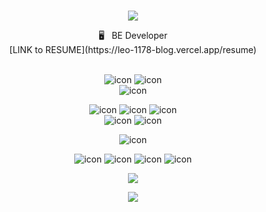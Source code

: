 <br>
<p align="center">
<img src="https://capsule-render.vercel.app/api?&type=waving&color=6182df&height=180&section=header&text=Leo's%20Hub&fontSize=50&animation=fadeIn&fontAlignY=45" />
  </p>
  

<div align='center'> 🖥&nbsp&nbsp&nbspBE Developer</div>

<div markdown="1" align="center">
  [LINK to RESUME](https://leo-1178-blog.vercel.app/resume)
</div>

<br>
<p align="center">
<img alt= "icon" src="https://img.shields.io/badge/TypeScript-007ACC?style=for-the-badge&logo=typescript&logoColor=white">
<img alt= "icon" src="https://img.shields.io/badge/JavaScript-323330?style=for-the-badge&logo=javascript&logoColor=F7DF1E">
<br>
<img alt= "icon" src ="https://img.shields.io/badge/Python-FFD43B?style=for-the-badge&logo=python&logoColor=blue">
  </p>
<p align="center">
<img alt= "icon" src="https://img.shields.io/badge/MySQL-005C84?style=for-the-badge&logo=mysql&logoColor=white">
<img alt= "icon" src="https://img.shields.io/badge/PostgreSQL-316192?style=for-the-badge&logo=postgresql&logoColor=white">
<img alt= "icon" src ="https://img.shields.io/badge/redis-%23DD0031.svg?&style=for-the-badge&logo=redis&logoColor=white">
<br>
<img alt= "icon" src ="https://img.shields.io/badge/typeorm-FE0803?style=for-the-badge&logo=typeorm&logoColor=white">
  <img alt= "icon" src ="https://img.shields.io/badge/Prisma-3982CE?style=for-the-badge&logo=Prisma&logoColor=white">
  </p> 
  
<p align="center">
<img alt= "icon" src ="https://img.shields.io/badge/nestjs-E0234E?style=for-the-badge&logo=nestjs&logoColor=white">
  </p>

<p align="center">
<img alt= "icon" src ="https://img.shields.io/badge/Docker-2CA5E0?style=for-the-badge&logo=docker&logoColor=white">
<img alt= "icon" src ="https://img.shields.io/badge/Kubernetes-3069DE?style=for-the-badge&logo=kubernetes&logoColor=white">
<img alt= "icon" src="https://img.shields.io/badge/Argo%20CD-1e0b3e?style=for-the-badge&logo=argo&logoColor=#d16044">
<img alt= "icon" src="https://img.shields.io/badge/Amazon_AWS-FF9900?style=for-the-badge&logo=amazonaws&logoColor=white">
  </p>

<p align="center"><img src="https://github-readme-stats.vercel.app/api?username=leokim1178&count_private=true&show_icons=true&theme=algolia">

</p>
<p align="center">
<a href="https://hits.seeyoufarm.com"><img src="https://hits.seeyoufarm.com/api/count/incr/badge.svg?url=https%3A%2F%2Fgithub.com%2Fleokim1178&count_bg=%2379C83D&title_bg=%23000000&icon=github.svg&icon_color=%23E7E7E7&title=Visitors&edge_flat=false"/></a>
  </p>
  
